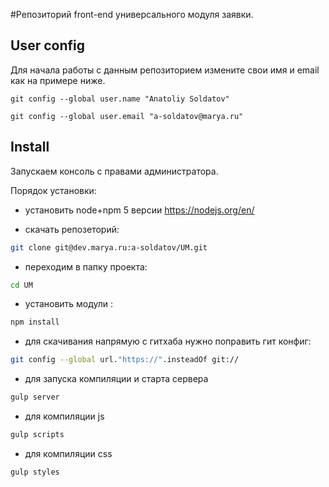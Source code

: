 #Репозиторий front-end универсального модуля заявки.

## User config

Для начала работы с данным репозиторием измените свои имя и email как на примере ниже.

`git config --global user.name "Anatoliy Soldatov"`

`git config --global user.email "a-soldatov@marya.ru"`

## Install
Запускаем консоль с правами администратора.

Порядок установки:

* установить node+npm 5 версии https://nodejs.org/en/ 

* скачать репозеторий:

```sh
git clone git@dev.marya.ru:a-soldatov/UM.git
```

* переходим в папку проекта:

```sh
cd UM
```

* установить модули :

```sh
npm install
```
* для скачивания напрямую с гитхаба нужно поправить гит конфиг:

```sh
git config --global url."https://".insteadOf git://
```

* для запуска компиляции и старта сервера

```sh
gulp server
```
* для компиляции js

```sh
gulp scripts
```

* для компиляции css

```sh
gulp styles
```
